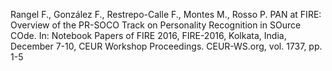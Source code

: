 Rangel F., González F., Restrepo-Calle F., Montes M., Rosso P. PAN at FIRE: Overview of the PR-SOCO Track on Personality Recognition in SOurce COde. In: Notebook Papers of FIRE 2016, FIRE-2016, Kolkata, India, December 7-10, CEUR Workshop Proceedings. CEUR-WS.org, vol. 1737, pp. 1-5
